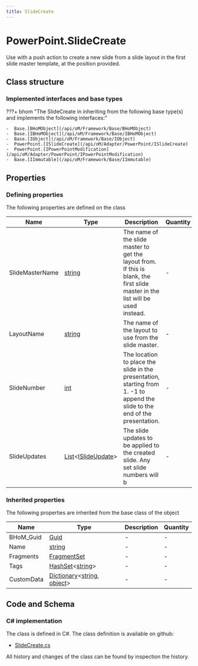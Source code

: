 ```yaml
---
title: SlideCreate
---
```


# PowerPoint.SlideCreate

Use with a push action to create a new slide from a slide layout in the first slide master template, at the position provided.

## Class structure

### Implemented interfaces and base types

???+ bhom "The SlideCreate in inheriting from the following base type(s) and implements the following interfaces:"

    -  Base.[BHoMObject](/api/oM/Framework/Base/BHoMObject)
    -  Base.[IBHoMObject](/api/oM/Framework/Base/IBHoMObject)
    -  Base.[IObject](/api/oM/Framework/Base/IObject)
    -  PowerPoint.[ISlideCreate](/api/oM/Adapter/PowerPoint/ISlideCreate)
    -  PowerPoint.[IPowerPointModification](/api/oM/Adapter/PowerPoint/IPowerPointModification)
    -  Base.[IImmutable](/api/oM/Framework/Base/IImmutable)


## Properties



### Defining properties

The following properties are defined on the class

| Name             | Type             | Description      | Quantity         |
|------------------|------------------|------------------|------------------|
| SlideMasterName | [string](https://learn.microsoft.com/en-us/dotnet/api/System.String?view=netstandard-2.0) | The name of the slide master to get the layout from. If this is blank, the first slide master in the list will be used instead. | - |
| LayoutName | [string](https://learn.microsoft.com/en-us/dotnet/api/System.String?view=netstandard-2.0) | The name of the layout to use from the slide master. | - |
| SlideNumber | [int](https://learn.microsoft.com/en-us/dotnet/api/System.Int32?view=netstandard-2.0) | The location to place the slide in the presentation, starting from 1. -1 to append the slide to the end of the presentation. | - |
| SlideUpdates | [List](https://learn.microsoft.com/en-us/dotnet/api/System.Collections.Generic.List-1?view=netstandard-2.0)&lt;[ISlideUpdate](/api/oM/Adapter/PowerPoint/ISlideUpdate)&gt; | The slide updates to be applied to the created slide. Any set slide numbers will b | - |


### Inherited properties
The following properties are inherited from the base class of the object

| Name             | Type             | Description      | Quantity         |
|------------------|------------------|------------------|------------------|
| BHoM_Guid | [Guid](https://learn.microsoft.com/en-us/dotnet/api/System.Guid?view=netstandard-2.0) | - | - |
| Name | [string](https://learn.microsoft.com/en-us/dotnet/api/System.String?view=netstandard-2.0) | - | - |
| Fragments | [FragmentSet](/api/oM/Framework/Base/FragmentSet) | - | - |
| Tags | [HashSet](https://learn.microsoft.com/en-us/dotnet/api/System.Collections.Generic.HashSet-1?view=netstandard-2.0)&lt;[string](https://learn.microsoft.com/en-us/dotnet/api/System.String?view=netstandard-2.0)&gt; | - | - |
| CustomData | [Dictionary](https://learn.microsoft.com/en-us/dotnet/api/System.Collections.Generic.Dictionary-2?view=netstandard-2.0)&lt;[string](https://learn.microsoft.com/en-us/dotnet/api/System.String?view=netstandard-2.0), [object](https://learn.microsoft.com/en-us/dotnet/api/System.Object?view=netstandard-2.0)&gt; | - | - |


## Code and Schema

### C# implementation

The class is defined in C#. The class definition is available on github:

- [SlideCreate.cs](https://github.com/BHoM/PowerPoint_Toolkit/blob/develop/PowerPoint_oM/Create/SlideCreate.cs)

All history and changes of the class can be found by inspection the history.
